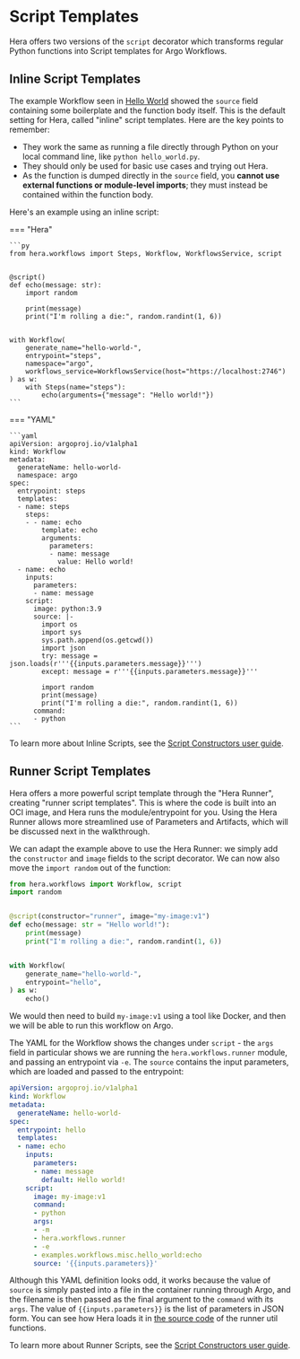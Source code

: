 # Script Templates

Hera offers two versions of the `script` decorator which transforms regular Python functions into Script templates for
Argo Workflows.

## Inline Script Templates

The example Workflow seen in [Hello World](./hello-world.md) showed the `source` field containing some boilerplate and
the function body itself. This is the default setting for Hera, called "inline" script templates. Here are the key
points to remember:

* They work the same as running a file directly through Python on your local command line, like `python hello_world.py`.
* They should only be used for basic use cases and trying out Hera.
* As the function is dumped directly in the `source` field, you **cannot use external functions or module-level
  imports**; they must instead be contained within the function body.
  
Here's an example using an inline script:

=== "Hera"

    ```py
    from hera.workflows import Steps, Workflow, WorkflowsService, script


    @script()
    def echo(message: str):
        import random

        print(message)
        print("I'm rolling a die:", random.randint(1, 6))


    with Workflow(
        generate_name="hello-world-",
        entrypoint="steps",
        namespace="argo",
        workflows_service=WorkflowsService(host="https://localhost:2746")
    ) as w:
        with Steps(name="steps"):
            echo(arguments={"message": "Hello world!"})
    ```

=== "YAML"

    ```yaml
    apiVersion: argoproj.io/v1alpha1
    kind: Workflow
    metadata:
      generateName: hello-world-
      namespace: argo
    spec:
      entrypoint: steps
      templates:
      - name: steps
        steps:
        - - name: echo
            template: echo
            arguments:
              parameters:
              - name: message
                value: Hello world!
      - name: echo
        inputs:
          parameters:
          - name: message
        script:
          image: python:3.9
          source: |-
            import os
            import sys
            sys.path.append(os.getcwd())
            import json
            try: message = json.loads(r'''{{inputs.parameters.message}}''')
            except: message = r'''{{inputs.parameters.message}}'''

            import random
            print(message)
            print("I'm rolling a die:", random.randint(1, 6))
          command:
          - python
    ```


To learn more about Inline Scripts, see the
[Script Constructors user guide](../user-guides/script-constructors.md#inline-scripts).

## Runner Script Templates

Hera offers a more powerful script template through the "Hera Runner", creating "runner script templates". This is where
the code is built into an OCI image, and Hera runs the module/entrypoint for you. Using the Hera Runner allows more
streamlined use of Parameters and Artifacts, which will be discussed next in the walkthrough.

We can adapt the example above to use the Hera Runner: we simply add the `constructor` and `image` fields to the
script decorator. We can now also move the `import random` out of the function:

```py
from hera.workflows import Workflow, script
import random


@script(constructor="runner", image="my-image:v1")
def echo(message: str = "Hello world!"):
    print(message)
    print("I'm rolling a die:", random.randint(1, 6))


with Workflow(
    generate_name="hello-world-",
    entrypoint="hello",
) as w:
    echo()
```

We would then need to build `my-image:v1` using a tool like Docker, and then we will be able to run this workflow on Argo.

The YAML for the Workflow shows the changes under `script` - the `args` field in particular shows we are running the
`hera.workflows.runner` module, and passing an entrypoint via `-e`. The `source` contains the input parameters, which
are loaded and passed to the entrypoint:

```yaml
apiVersion: argoproj.io/v1alpha1
kind: Workflow
metadata:
  generateName: hello-world-
spec:
  entrypoint: hello
  templates:
  - name: echo
    inputs:
      parameters:
      - name: message
        default: Hello world!
    script:
      image: my-image:v1
      command:
      - python
      args:
      - -m
      - hera.workflows.runner
      - -e
      - examples.workflows.misc.hello_world:echo
      source: '{{inputs.parameters}}'
```

Although this YAML definition looks odd, it works because the value of `source` is simply pasted into a file in the
container running through Argo, and the filename is then passed as the final argument to the `command` with its `args`.
The value of `{{inputs.parameters}}` is the list of parameters in JSON form. You can see how Hera loads it in
[the source code](https://github.com/argoproj-labs/hera/blob/86e25e/src/hera/workflows/_runner/util.py#L274-L295) of the
runner util functions.

To learn more about Runner Scripts, see the
[Script Constructors user guide](../user-guides/script-constructors.md#runner-scripts).

